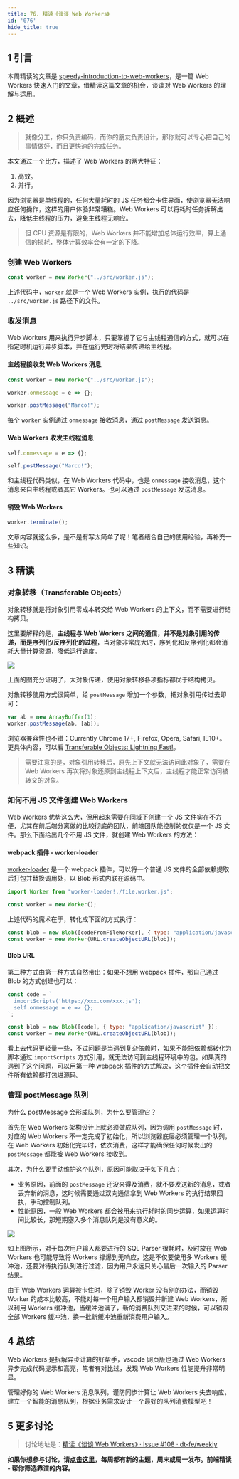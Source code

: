 ```yaml
---
title: 76. 精读《谈谈 Web Workers》
id: '076'
hide_title: true
---
```


## 1 引言

本周精读的文章是 [speedy-introduction-to-web-workers](https://auth0.com/blog/speedy-introduction-to-web-workers/)，是一篇 Web Workers 快速入门的文章，借精读这篇文章的机会，谈谈对 Web Workers 的理解与运用。

## 2 概述

> 就像分工，你只负责编码，而你的朋友负责设计，那你就可以专心把自己的事情做好，而且更快速的完成任务。

本文通过一个比方，描述了 Web Workers 的两大特征：

1. 高效。
2. 并行。

因为浏览器是单线程的，任何大量耗时的 JS 任务都会卡住界面，使浏览器无法响应任何操作，这样的用户体验非常糟糕。Web Workers 可以将耗时任务拆解出去，降低主线程的压力，避免主线程无响应。

> 但 CPU 资源是有限的，Web Workers 并不能增加总体运行效率，算上通信的损耗，整体计算效率会有一定的下降。

### 创建 Web Workers

```javascript
const worker = new Worker("../src/worker.js");
```

上述代码中，`worker` 就是一个 Web Workers 实例，执行的代码是 `../src/worker.js` 路径下的文件。

### 收发消息

Web Workers 用来执行异步脚本，只要掌握了它与主线程通信的方式，就可以在指定时机运行异步脚本，并在运行完时将结果传递给主线程。

#### 主线程接收发 Web Workers 消息

```javascript
const worker = new Worker("../src/worker.js");

worker.onmessage = e => {};

worker.postMessage("Marco!");
```

每个 `worker` 实例通过 `onmessage` 接收消息，通过 `postMessage` 发送消息。

#### Web Workers 收发主线程消息

```javascript
self.onmessage = e => {};

self.postMessage("Marco!");
```

和主线程代码类似，在 Web Workers 代码中，也是 `onmessage` 接收消息，这个消息来自主线程或者其它 Workers。也可以通过 `postMessage` 发送消息。

#### 销毁 Web Workers

```javascript
worker.terminate();
```

文章内容就这么多，是不是有写太简单了呢！笔者结合自己的使用经验，再补充一些知识。

## 3 精读

### 对象转移（Transferable Objects）

对象转移就是将对象引用零成本转交给 Web Workers 的上下文，而不需要进行结构拷贝。

这里要解释的是，**主线程与 Web Workers 之间的通信，并不是对象引用的传递，而是序列化/反序列化的过程**，当对象非常庞大时，序列化和反序列化都会消耗大量计算资源，降低运行速度。

![](https://img.alicdn.com/tfs/TB17Y7BjgHqK1RjSZFgXXa7JXXa-577-318.png)

上面的图充分证明了，大对象传递，使用对象转移各项指标都优于结构拷贝。

对象转移使用方式很简单，给 `postMessage` 增加一个参数，把对象引用传过去即可：

```javascript
var ab = new ArrayBuffer(1);
worker.postMessage(ab, [ab]);
```

浏览器兼容性也不错：Currently Chrome 17+, Firefox, Opera, Safari, IE10+。更具体内容，可以看 [Transferable Objects: Lightning Fast!](https://developers.google.com/web/updates/2011/12/Transferable-Objects-Lightning-Fast)。

> 需要注意的是，对象引用转移后，原先上下文就无法访问此对象了，需要在 Web Workers 再次将对象还原到主线程上下文后，主线程才能正常访问被转交的对象。

### 如何不用 JS 文件创建 Web Workers

Web Workers 优势这么大，但用起来需要在同域下创建一个 JS 文件实在不方便，尤其在前后端分离做的比较彻底的团队，前端团队能控制的仅仅是一个 JS 文件。那么下面给出几个不用 JS 文件，就创建 Web Workers 的方法：

#### webpack 插件 - worker-loader

[worker-loader](https://github.com/webpack-contrib/worker-loader) 是一个 webpack 插件，可以将一个普通 JS 文件的全部依赖提取后打包并替换调用处，以 Blob 形式内联在源码中。

```javascript
import Worker from "worker-loader!./file.worker.js";

const worker = new Worker();
```

上述代码的魔术在于，转化成下面的方式执行：

```javascript
const blob = new Blob([codeFromFileWorker], { type: "application/javascript" });
const worker = new Worker(URL.createObjectURL(blob));
```

#### Blob URL

第二种方式由第一种方式自然带出：如果不想用 webpack 插件，那自己通过 Blob 的方式创建也可以：

```javascript
const code = `
  importScripts('https://xxx.com/xxx.js');
  self.onmessage = e => {};
`;

const blob = new Blob([code], { type: "application/javascript" });
const worker = new Worker(URL.createObjectURL(blob));
```

看上去代码更轻量一些，不过问题是当遇到复杂依赖时，如果不能把依赖都转化为脚本通过 `importScripts` 方式引用，就无法访问到主线程环境中的包。如果真的遇到了这个问题，可以用第一种 webpack 插件的方式解决，这个插件会自动把文件所有依赖都打包进源码。

### 管理 postMessage 队列

为什么 postMessage 会形成队列，为什么要管理它？

首先在 Web Workers 架构设计上就必须做成队列，因为调用 `postMessage` 时，对应的 Web Workers 不一定完成了初始化，所以浏览器底层必须管理一个队列，在 Web Workers 初始化完毕时，依次消费，这样才能确保任何时候发出的 `postMessage` 都能被 Web Workers 接收到。

其次，为什么要手动维护这个队列，原因可能取决于如下几点：

- 业务原因，前面的 `postMessage` 还没来得及消费，就不要发送新的消息，或者丢弃新的消息，这时候需要通过双向通信拿到 Web Workers 的执行结果回执，手动控制队列。
- 性能原因，一般 Web Workers 都会被用来执行耗时的同步运算，如果运算时间比较长，那短期塞入多个消息队列是没有意义的。

![](https://img.alicdn.com/tfs/TB1QzMIjbPpK1RjSZFFXXa5PpXa-1828-982.png)

如上图所示，对于每次用户输入都要进行的 SQL Parser 很耗时，及时放在 Web Workers 也可能导致将 Workers 撑爆到无响应，这是不仅要使用多 Workers 缓冲池，还要对待执行队列进行过滤，因为用户永远只关心最后一次输入的 Parser 结果。

由于 Web Workers 运算被卡住时，除了销毁 Worker 没有别的办法，而销毁 Worker 的成本比较高，不能对每一个用户输入都销毁并新建 Web Workers，所以利用 Workers 缓冲池，当缓冲池满了，新的消费队列又进来的时候，可以销毁全部 Workers 缓冲池，换一批新缓冲池重新消费用户输入。

## 4 总结

Web Workers 是拆解异步计算的好帮手，vscode 网页版也通过 Web Workers 异步完成代码提示和高亮，笔者有对比过，发现 Web Workers 性能提升非常明显。

管理好你的 Web Workers 消息队列，谨防同步计算让 Web Workers 失去响应，建立一个智能的消息队列，根据业务需求设计一个最好的队列消费模型吧！

## 5 更多讨论

> 讨论地址是：[精读《谈谈 Web Workers》 · Issue #108 · dt-fe/weekly](https://github.com/dt-fe/weekly/issues/108)

**如果你想参与讨论，请[点击这里](https://github.com/dt-fe/weekly)，每周都有新的主题，周末或周一发布。前端精读 - 帮你筛选靠谱的内容。**

